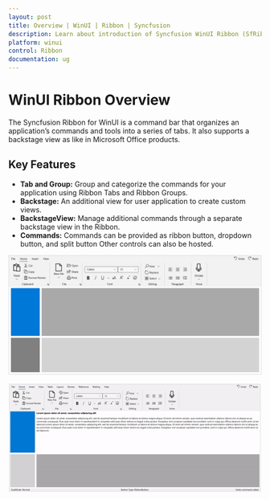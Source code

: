 ```yaml
---
layout: post
title: Overview | WinUI | Ribbon | Syncfusion 
description: Learn about introduction of Syncfusion WinUI Ribbon (SfRibbon) control, its feature and more details.
platform: winui
control: Ribbon
documentation: ug
---
```


# WinUI Ribbon Overview

The Syncfusion Ribbon for WinUI is a command bar that organizes an application’s commands and tools into a series of tabs. It also supports a backstage view as like in Microsoft Office products.

## Key Features ##

* **Tab and Group:** Group and categorize the commands for your application using Ribbon Tabs and Ribbon Groups.
* **Backstage:** An additional view for user application to create custom views.
* **BackstageView:** Manage additional commands through a separate backstage view in the Ribbon.
* **Commands:** Commands can be provided as ribbon button, dropdown button, and split button Other controls can also be hosted.


 ![Overview of WinUI SfRibbon control](Overview-images/Overview-image1.png)

 ![Overview of WinUI SfRibbon Backstage](Overview-images/Overview-image2.gif)




